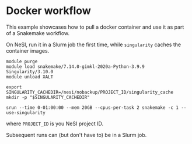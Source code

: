 # Docker workflow

This example showcases how to pull a docker container and use it as part of a Snakemake workflow.

On NeSI, run it in a Slurm job the first time, while `singularity` caches the container images.

```
module purge
module load snakemake/7.14.0-gimkl-2020a-Python-3.9.9 Singularity/3.10.0
module unload XALT

export SINGULARITY_CACHEDIR=/nesi/nobackup/PROJECT_ID/singularity_cache
mkdir -p "$SINGULARITY_CACHEDIR"

srun --time 0-01:00:00 --mem 20GB --cpus-per-task 2 snakemake -c 1 --use-singularity
```

where `PROJECT_ID` is you NeSI project ID.

Subsequent runs can (but don't have to) be in a Slurm job.
